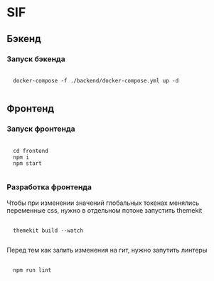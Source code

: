 # SIF
## Бэкенд
### Запуск бэкенда
<pre>
    <code>
  docker-compose -f ./backend/docker-compose.yml up -d
    </code>
</pre>


## Фронтенд
### Запуск фронтенда
<pre>
    <code>
  cd frontend
  npm i
  npm start
    </code>
</pre>

### Разработка фронтенда
Чтобы при изменении значений глобальных токенах менялись переменные css, нужно в отдельном потоке запустить themekit
<pre>
    <code>
  themekit build --watch
    </code>
</pre>

Перед тем как залить изменения на гит, нужно запутить линтеры
<pre>
    <code>
  npm run lint
    </code>
</pre>
